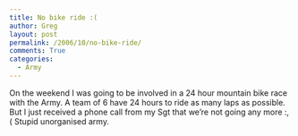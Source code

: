 ```yaml
---
title: No bike ride :(
author: Greg
layout: post
permalink: /2006/10/no-bike-ride/
comments: True
categories:
  - Army
---
```

On the weekend I was going to be involved in a 24 hour mountain bike race with the Army. A team of 6 have 24 hours to ride as many laps as possible. But I just received a phone call from my Sgt that we’re not going any more :,( Stupid unorganised army.